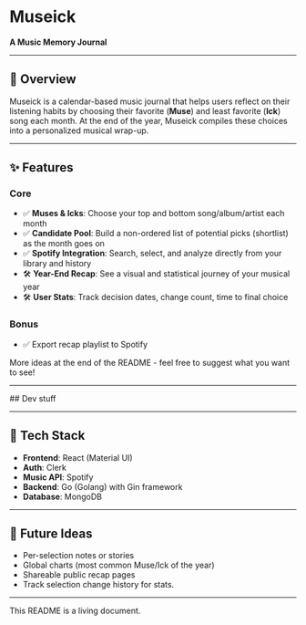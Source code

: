 # Museick

**A Music Memory Journal**

---

## 🧠 Overview
Museick is a calendar-based music journal that helps users reflect on their listening habits by choosing their favorite (**Muse**) and least favorite (**Ick**) song each month. At the end of the year, Museick compiles these choices into a personalized musical wrap-up.

---

## ✨ Features

### Core

- ✅ **Muses & Icks**: Choose your top and bottom song/album/artist each month
- ✅ **Candidate Pool**: Build a non-ordered list of potential picks (shortlist) as the month goes on
- ✅ **Spotify Integration**: Search, select, and analyze directly from your library and history
- 🛠️ **Year-End Recap**: See a visual and statistical journey of your musical year
- 🛠️ **User Stats**: Track decision dates, change count, time to final choice

### Bonus

- ✅ Export recap playlist to Spotify

More ideas at the end of the README - feel free to suggest what you want to see!

---

## Dev stuff

---

## 🧱 Tech Stack

- **Frontend**: React (Material UI)
- **Auth**: Clerk
- **Music API**: Spotify
- **Backend**: Go (Golang) with Gin framework
- **Database**: MongoDB

---

## 🚧 Future Ideas
- Per-selection notes or stories
- Global charts (most common Muse/Ick of the year)
- Shareable public recap pages
- Track selection change history for stats.

---

This README is a living document.

